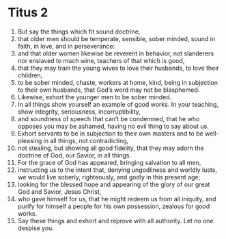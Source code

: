 ﻿
# Titus 2
1. But say the things which fit sound doctrine, 
2. that older men should be temperate, sensible, sober minded, sound in faith, in love, and in perseverance: 
3. and that older women likewise be reverent in behavior, not slanderers nor enslaved to much wine, teachers of that which is good, 
4. that they may train the young wives to love their husbands, to love their children, 
5. to be sober minded, chaste, workers at home, kind, being in subjection to their own husbands, that God’s word may not be blasphemed. 
6. Likewise, exhort the younger men to be sober minded. 
7. In all things show yourself an example of good works. In your teaching, show integrity, seriousness, incorruptibility, 
8. and soundness of speech that can’t be condemned, that he who opposes you may be ashamed, having no evil thing to say about us. 
9. Exhort servants to be in subjection to their own masters and to be well-pleasing in all things, not contradicting, 
10. not stealing, but showing all good fidelity, that they may adorn the doctrine of God, our Savior, in all things. 
11. For the grace of God has appeared, bringing salvation to all men, 
12. instructing us to the intent that, denying ungodliness and worldly lusts, we would live soberly, righteously, and godly in this present age; 
13. looking for the blessed hope and appearing of the glory of our great God and Savior, Jesus Christ, 
14. who gave himself for us, that he might redeem us from all iniquity, and purify for himself a people for his own possession, zealous for good works. 
15. Say these things and exhort and reprove with all authority. Let no one despise you. 
